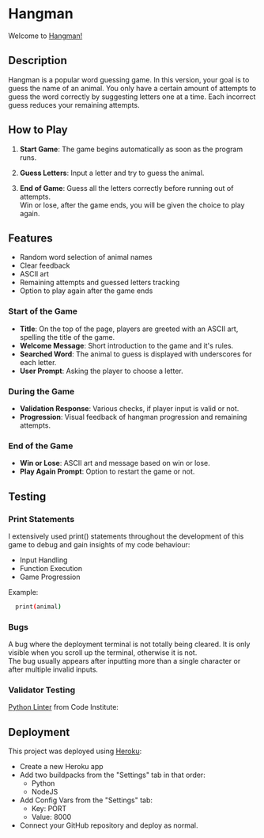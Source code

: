 # Hangman

Welcome to [Hangman!](https://ydr-hangman-80c9bb83a43f.herokuapp.com/)

## Description

Hangman is a popular word guessing game. In this version, your goal is to guess the name of an animal. You only have a certain amount of attempts to guess the word correctly by suggesting letters one at a time. Each incorrect guess reduces your remaining attempts.

## How to Play

1. **Start Game**: The game begins automatically as soon as the program runs.

2. **Guess Letters**: Input a letter and try to guess the animal.

3. **End of Game**: Guess all the letters correctly before running out of attempts.<br>
Win or lose, after the game ends, you will be given the choice to play again.

## Features

- Random word selection of animal names
- Clear feedback
- ASCII art
- Remaining attempts and guessed letters tracking
- Option to play again after the game ends

### Start of the Game

- **Title**: On the top of the page, players are greeted with an ASCII art, spelling the title of the game.
- **Welcome Message**: Short introduction to the game and it's rules.
- **Searched Word**: The animal to guess is displayed with underscores for each letter.
- **User Prompt**: Asking the player to choose a letter.

### During the Game
- **Validation Response**: Various checks, if player input is valid or not.
- **Progression**: Visual feedback of hangman progression and remaining attempts.

### End of the Game
- **Win or Lose**: ASCII art and message based on win or lose.
- **Play Again Prompt**: Option to restart the game or not.

## Testing
### Print Statements
I extensively used print() statements throughout the development of this game to debug and gain insights of my code behaviour:
 - Input Handling
 - Function Execution
 - Game Progression

Example:
```bash
  print(animal)
```

### Bugs
A bug where the deployment terminal is not totally being cleared. It is only visible when you scroll up the terminal, otherwise it is not.<br>
The bug usually appears after inputting more than a single character or after multiple invalid inputs.

### Validator Testing
[Python Linter](https://pep8ci.herokuapp.com/#) from Code Institute:

## Deployment

This project was deployed using [Heroku](https://id.heroku.com/login):
- Create a new Heroku app
- Add two buildpacks from the "Settings" tab in that order:
    - Python
    - NodeJS
- Add Config Vars from the "Settings" tab:
    - Key: PORT
    - Value: 8000
- Connect your GitHub repository and deploy as normal.


<!-- https://www.programiz.com/python-programming/docstrings -->
<!-- https://gist.github.com/chrishorton/8510732aa9a80a03c829b09f12e20d9c -->
<!-- https://ascii.co.uk/art/hangman -->
<!-- https://www.hangmanwords.com/how-to -->
<!-- https://www.asciiart.eu/text-to-ascii-art -->
<!-- https://www.delftstack.com/howto/python/python-clear-console/ -->
<!-- Spence mentor:
    https://pep8ci.herokuapp.com/
    https://realpython.com/if-name-main-python/
    linter, join, strip, restart -->
